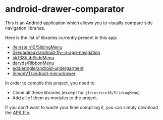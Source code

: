 android-drawer-comparator
=========================

This is an Android application which allows you to visually compare side navigation libraries.

Here is the list of libraries currently present in this app:
* [jfeinstein10/SlidingMenu][1]
* [Gregadeaux/android-fly-in-app-navigation][2]
* [bk138/LibSlideMenu][3]
* [darvds/RibbonMenu][4]
* [eddieringle/android-undergarment][5]
* [SimonVT/android-menudrawer][6]

In order to compile this project, you need to:
* Clone all these libraries (except for `jfeinstein10/SlidingMenu`)
* Add all of them as modules to the project

If you don't want to waste your time compiling it, you can simply download the [APK file][7].

[1]: https://github.com/jfeinstein10/SlidingMenu
[2]: https://github.com/Gregadeaux/android-fly-in-app-navigation
[3]: https://github.com/bk138/LibSlideMenu
[4]: https://github.com/darvds/RibbonMenu
[5]: https://github.com/eddieringle/android-undergarment
[6]: https://github.com/SimonVT/android-menudrawer
[7]: http://www.logikdev.com/wp-content/uploads/2013/02/android-drawer-comparator.apk
